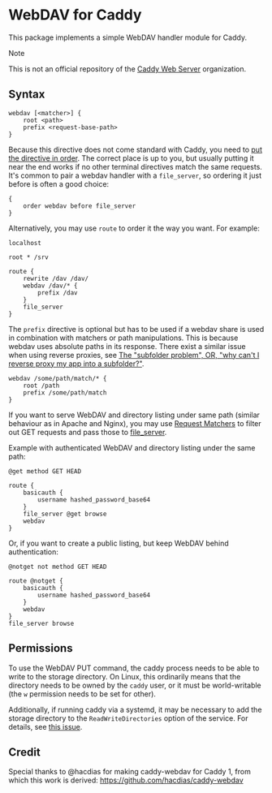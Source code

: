 # WebDAV for Caddy

This package implements a simple WebDAV handler module for Caddy.

> [!NOTE]
> This is not an official repository of the [Caddy Web Server](https://github.com/caddyserver) organization.

## Syntax

```
webdav [<matcher>] {
	root <path>
	prefix <request-base-path>
}
```

Because this directive does not come standard with Caddy, you need to [put the directive in order](https://caddyserver.com/docs/caddyfile/options). The correct place is up to you, but usually putting it near the end works if no other terminal directives match the same requests. It's common to pair a webdav handler with a `file_server`, so ordering it just before is often a good choice:

```
{
	order webdav before file_server
}
```

Alternatively, you may use `route` to order it the way you want. For example:

```
localhost

root * /srv

route {
	rewrite /dav /dav/
	webdav /dav/* {
		prefix /dav
	}
	file_server
}
```

The `prefix` directive is optional but has to be used if a webdav share is used in combination with matchers or path manipulations. This is because webdav uses absolute paths in its response. There exist a similar issue when using reverse proxies, see [The "subfolder problem", OR, "why can't I reverse proxy my app into a subfolder?"](https://caddy.community/t/the-subfolder-problem-or-why-cant-i-reverse-proxy-my-app-into-a-subfolder/8575).

```
webdav /some/path/match/* {
	root /path
	prefix /some/path/match
}
```

If you want to serve WebDAV and directory listing under same path (similar behaviour as in Apache and Nginx), you may use [Request Matchers](https://caddyserver.com/docs/caddyfile/matchers) to filter out GET requests and pass those to [file_server](https://caddyserver.com/docs/caddyfile/directives/file_server).

Example with authenticated WebDAV and directory listing under the same path:

```
@get method GET HEAD

route {
    basicauth {
        username hashed_password_base64
    }
    file_server @get browse
    webdav
}
```

Or, if you want to create a public listing, but keep WebDAV behind authentication:

```
@notget not method GET HEAD

route @notget {
    basicauth {
        username hashed_password_base64
    }
    webdav
}
file_server browse
```

## Permissions

To use the WebDAV PUT command, the caddy process needs to be able to write to the storage directory. On Linux, this ordinarily means that the directory needs to be owned by the `caddy` user, or it must be world-writable (the `w` permission needs to be set for other).

Additionally, if running caddy via a systemd, it may be necessary to add the storage directory to the `ReadWriteDirectories` option of the service. For details, see [this issue](https://github.com/mholt/caddy-webdav/issues/21#issue-811534672).

## Credit

Special thanks to @hacdias for making caddy-webdav for Caddy 1, from which this work is derived: https://github.com/hacdias/caddy-webdav
